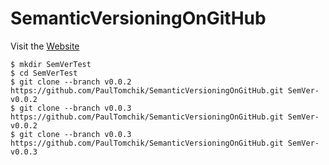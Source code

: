 # SemanticVersioningOnGitHub

Visit the [Website](https://paultomchik.github.io/SemanticVersioningOnGitHub/)

```
$ mkdir SemVerTest
$ cd SemVerTest
$ git clone --branch v0.0.2 https://github.com/PaulTomchik/SemanticVersioningOnGitHub.git SemVer-v0.0.2
$ git clone --branch v0.0.3 https://github.com/PaulTomchik/SemanticVersioningOnGitHub.git SemVer-v0.0.2
$ git clone --branch v0.0.3 https://github.com/PaulTomchik/SemanticVersioningOnGitHub.git SemVer-v0.0.3
```

